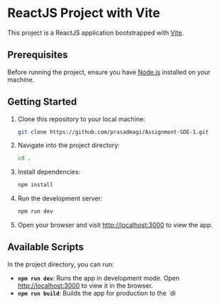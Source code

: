 # ReactJS Project with Vite

This project is a ReactJS application bootstrapped with [Vite](https://vitejs.dev/).

## Prerequisites

Before running the project, ensure you have [Node.js](https://nodejs.org/) installed on your machine.

## Getting Started

1. Clone this repository to your local machine:

    ```bash
    git clone https://github.com/prasadmagi/Assignment-SDE-1.git
    ```

2. Navigate into the project directory:

    ```bash
    cd .
    ```

3. Install dependencies:

    ```bash
    npm install
    ```

4. Run the development server:

    ```bash
    npm run dev
    ```

5. Open your browser and visit [http://localhost:3000](http://localhost:3000) to view the app.

## Available Scripts

In the project directory, you can run:

- **`npm run dev`**: Runs the app in development mode. Open [http://localhost:3000](http://localhost:3000) to view it in the browser.
- **`npm run build`**: Builds the app for production to the `di
